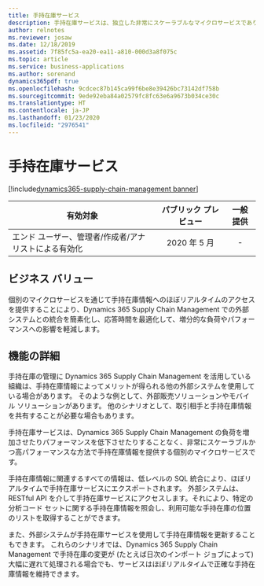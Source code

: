 ```yaml
---
title: 手持在庫サービス
description: 手持在庫サービスは、独立した非常にスケーラブルなマイクロサービスであり、Dynamics 365 Supply Chain Management の手持ち在庫情報を外部システムで利用できるようにします。これにより、外部システムとの統合が簡素化され、手持在庫情報にほぼリアルタイムでアクセスする必要がある新しいシナリオが可能になります。
author: relnotes
ms.reviewer: josaw
ms.date: 12/18/2019
ms.assetid: 7f85fc5a-ea20-ea11-a810-000d3a8f075c
ms.topic: article
ms.service: business-applications
ms.author: sorenand
dynamics365pdf: true
ms.openlocfilehash: 9cdcec87b145ca99f6be8e39426bc73142df758b
ms.sourcegitcommit: 9ede92eba84a02579fc8fc63e6a9673b034ce30c
ms.translationtype: HT
ms.contentlocale: ja-JP
ms.lasthandoff: 01/23/2020
ms.locfileid: "2976541"
---
```

# <a name="inventory-on-hand-service"></a>手持在庫サービス
[!include[dynamics365-supply-chain-management banner](../includes/dynamics365-supply-chain-management.md)]

| 有効対象    |  パブリック プレビュー | 一般提供 | 
| ---------- | :----------: |:----------: |
|エンド ユーザー、管理者/作成者/アナリストによる有効化|2020 年 5 月| -|


## <a name="business-value"></a>ビジネス バリュー
<!-- bv start -->
個別のマイクロサービスを通じて手持在庫情報へのほぼリアルタイムのアクセスを提供することにより、Dynamics 365 Supply Chain Management での外部システムとの統合を簡素化し、応答時間を最適化して、増分的な負荷やパフォーマンスへの影響を軽減します。
<!-- bv end -->



## <a name="feature-details"></a>機能の詳細
<!--feature detail start -->
手持在庫の管理に Dynamics 365 Supply Chain Management を活用している組織は、手持在庫情報によってメリットが得られる他の外部システムを使用している場合があります。 そのような例として、外部販売ソリューションやモバイル ソリューションがあります。 他のシナリオとして、取引相手と手持在庫情報を共有することが必要な場合もあります。 

手持在庫サービスは、Dynamics 365 Supply Chain Management の負荷を増加させたりパフォーマンスを低下させたりすることなく、非常にスケーラブルかつ高パフォーマンスな方法で手持在庫情報を提供する個別のマイクロサービスです。 

手持在庫情報に関連するすべての情報は、低レベルの SQL 統合により、ほぼリアルタイムで手持在庫サービスにエクスポートされます。 外部システムは、RESTful API を介して手持在庫サービスにアクセスします。それにより、特定の分析コード セットに関する手持在庫情報を照会し、利用可能な手持在庫の位置のリストを取得することができます。

また、外部システムが手持在庫サービスを使用して手持在庫情報を更新することもできます。 これらのシナリオでは、Dynamics 365 Supply Chain Management で手持在庫の変更が (たとえば日次のインポート ジョブによって) 大幅に遅れて処理される場合でも、サービスはほぼリアルタイムで正確な手持在庫情報を維持できます。
<!--feature detail end -->









